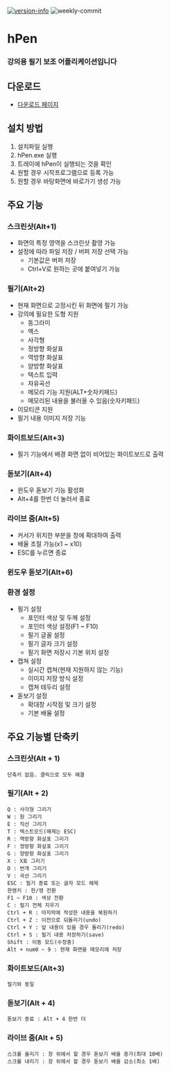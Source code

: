 [![version-info](https://img.shields.io/badge/release-v3.0.7-blue)](https://github.com/hiphop5782/hpen-src/releases/latest)
![weekly-commit](https://img.shields.io/github/commit-activity/hpen-src/hiphop5782/survive)

# hPen
### 강의용 필기 보조 어플리케이션입니다

## 다운로드
- [다운로드 페이지](https://github.com/hiphop5782/hpen-src/releases/latest)

## 설치 방법
1. 설치파일 실행
2. hPen.exe 실행
3. 트레이에 hPen이 실행되는 것을 확인
4. 원할 경우 시작프로그램으로 등록 가능
5. 원할 경우 바탕화면에 바로가기 생성 가능

## 주요 기능

### 스크린샷(Alt+1)
- 화면의 특정 영역을 스크린샷 촬영 가능
- 설정에 따라 파일 저장 / 버퍼 저장 선택 가능
	- 기본값은 버퍼 저장
	- Ctrl+V로 원하는 곳에 붙여넣기 가능
	
### 필기(Alt+2)
- 현재 화면으로 고정시킨 뒤 화면에 필기 가능
- 강의에 필요한 도형 지원
	- 동그라미
	- 엑스
	- 사각형
	- 정방향 화살표
	- 역방향 화살표
	- 양방향 화살표
	- 텍스트 입력
	- 자유곡선
	- 메모리 기능 지원(ALT+숫자키패드)
	- 메모리된 내용을 불러올 수 있음(숫자키패드)
- 이모티콘 지원
- 필기 내용 이미지 저장 기능

### 화이트보드(Alt+3)
- 필기 기능에서 배경 화면 없이 비어있는 화이트보드로 출력

### 돋보기(Alt+4)
- 윈도우 돋보기 기능 활성화
- Alt+4를 한번 더 눌러서 종료


### 라이브 줌(Alt+5)
- 커서가 위치한 부분을 창에 확대하여 출력
- 배율 조절 가능(x1 ~ x10)
- ESC를 누르면 종료

### 윈도우 돋보기(Alt+6)

### 환경 설정
- 필기 설정
	- 포인터 색상 및 두께 설정
	- 포인터 색상 설정(F1 ~ F10)
	- 필기 글꼴 설정
	- 필기 글자 크기 설정
	- 필기 화면 저장시 기본 위치 설정
- 캡쳐 설정
	- 실시간 캡쳐(현재 지원하지 않는 기능)
	- 이미지 저장 방식 설정
	- 캡쳐 테두리 설정
- 돋보기 설정
	- 확대창 시작점 및 크기 설정
	- 기본 배율 설정

## 주요 기능별 단축키

### 스크린샷(Alt + 1)
	단축키 없음. 클릭으로 모두 해결
	
### 필기(Alt + 2)
	Q : 사각형 그리기
	W : 원 그리기
	E : 직선 그리기
	T : 텍스트모드(해제는 ESC)
	R : 역방향 화살표 그리기
	F : 정방향 화살표 그리기
	G : 양방향 화살표 그리기
	X : X표 그리기
	D : 번개 그리기
	V : 곡선 그리기
	ESC : 필기 종료 또는 글자 모드 해제
	한영키 : 한/영 전환
	F1 ~ F10 : 색상 전환
	C : 필기 전체 지우기
	Ctrl + R : 마지막에 작성한 내용을 복원하기
	Ctrl + Z : 이전으로 되돌리기(undo)
	Ctrl + Y : 앞 내용이 있을 경우 돌리기(redo)
	Ctrl + S : 필기 내용 저장하기(save)
	Shift : 이동 모드(수정중)
	Alt + num0 ~ 9 : 현재 화면을 메모리에 저장

### 화이트보드(Alt+3)
	필기와 동일

### 돋보기(Alt + 4)
	돋보기 종료 : Alt + 4 한번 더

### 라이브 줌(Alt + 5)
	스크롤 올리기 : 창 위에서 할 경우 돋보기 배율 증가(최대 10배)
	스크롤 내리기 : 창 위에서 할 경우 돋보기 배율 감소(최소 1배)

